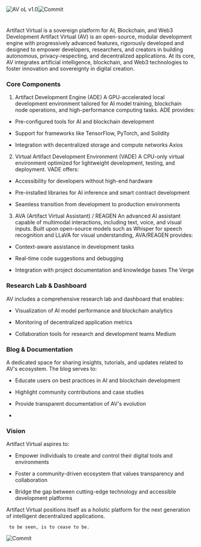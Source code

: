 
![AV oL v1.0](https://img.shields.io/badge/ARTIFACT%20VIRTUAL-000000?style=for-the-badge&labelColor=ffffff&logoColor=000000&color=ffffff)![Commit](https://img.shields.io/badge/AV-000000?style=for-the-badge&logoColor=white&labelColor=000000&color=000000)

#

Artifact Virtual is a sovereign platform for AI, Blockchain, and Web3 Development
Artifact Virtual (AV) is an open-source, modular development engine with progressively advanced features, rigorously developed and designed to empower developers, researchers, and creators in building autonomous, privacy-respecting, and decentralized applications. At its core, AV integrates artificial intelligence, blockchain, and Web3 technologies to foster innovation and sovereignty in digital creation.

### Core Components
1. Artifact Development Engine (ADE)
A GPU-accelerated local development environment tailored for AI model training, blockchain node operations, and high-performance computing tasks. ADE provides:

- Pre-configured tools for AI and blockchain development

- Support for frameworks like TensorFlow, PyTorch, and Solidity

- Integration with decentralized storage and compute networks
Axios

2. Virtual Artifact Development Environment (VADE)
A CPU-only virtual environment optimized for lightweight development, testing, and deployment. VADE offers:

- Accessibility for developers without high-end hardware

- Pre-installed libraries for AI inference and smart contract development

- Seamless transition from development to production environments

3. AVA (Artifact Virtual Assistant) / REAGEN
An advanced AI assistant capable of multimodal interactions, including text, voice, and visual inputs. Built upon open-source models such as Whisper for speech recognition and LLaVA for visual understanding, AVA/REAGEN provides:

- Context-aware assistance in development tasks

- Real-time code suggestions and debugging

- Integration with project documentation and knowledge bases
The Verge


### Research Lab & Dashboard
AV includes a comprehensive research lab and dashboard that enables:

- Visualization of AI model performance and blockchain analytics

- Monitoring of decentralized application metrics

- Collaboration tools for research and development teams
Medium


### Blog & Documentation
A dedicated space for sharing insights, tutorials, and updates related to AV's ecosystem. The blog serves to:

- Educate users on best practices in AI and blockchain development

- Highlight community contributions and case studies

- Provide transparent documentation of AV's evolution
- 

### Vision
Artifact Virtual aspires to:

- Empower individuals to create and control their digital tools and environments

- Foster a community-driven ecosystem that values transparency and collaboration

- Bridge the gap between cutting-edge technology and accessible development platforms


Artifact Virtual positions itself as a holistic platform for the next generation of intelligent decentralized applications.


     to be seen, is to cease to be.




![Commit](https://img.shields.io/badge/COMMIT.-000000?style=for-the-badge&logoColor=white&labelColor=000000&color=000000)


